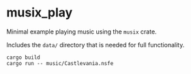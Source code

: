 # musix_play

Minimal example playing music using the `musix` crate.

Includes the `data/` directory that is needed for full functionality.

```
cargo build
cargo run -- music/Castlevania.nsfe
```
